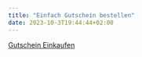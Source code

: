 ```yaml
---
title: "Einfach Gutschein bestellen"
date: 2023-10-3T19:44:44+02:00
---
```


[Gutschein Einkaufen](https://www.sonjas-haarstyle.sumupstore.com)
